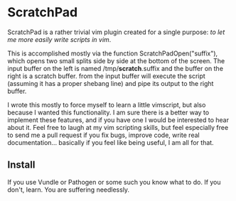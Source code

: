 ScratchPad
==========

ScratchPad is a rather trivial vim plugin created for a single purpose: *to let me more easily write scripts in vim*.

This is accomplished mostly via the function ScratchPadOpen("suffix"), which opens two small splits side by side at the bottom of the screen.  The input buffer on the left is named /tmp/__scratch__.suffix and the buffer on the right is a scratch buffer.  <leader><cr> from the input buffer will execute the script (assuming it has a proper shebang line) and pipe its output to the right buffer.

I wrote this mostly to force myself to learn a little vimscript, but also because I wanted this functionality.  I am sure there is a better way to implement these features, and if you have one I would be interested to hear about it.  Feel free to laugh at my vim scripting skills, but feel especially free to send me a pull request if you fix bugs, improve code, write real documentation... basically if you feel like being useful, I am all for that.

Install
-------

If you use Vundle or Pathogen or some such you know what to do.  If you don't, learn.  You are suffering needlessly.

